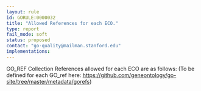 ```yaml
---
layout: rule
id: GORULE:0000032
title: "Allowed References for each ECO."
type: report
fail_mode: soft
status: proposed
contact: "go-quality@mailman.stanford.edu"
implementations:
---
```

GO_REF Collection References allowed for each ECO are as follows:
(To be defined for each GO_ref here: https://github.com/geneontology/go-site/tree/master/metadata/gorefs)
